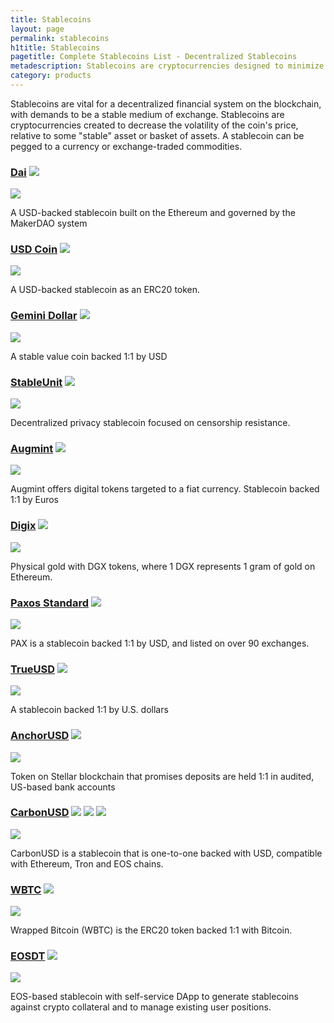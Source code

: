 ```yaml
---
title: Stablecoins
layout: page
permalink: stablecoins
h1title: Stablecoins
pagetitle: Complete Stablecoins List - Decentralized Stablecoins  
metadescription: Stablecoins are cryptocurrencies designed to minimize the volatility of the price of the stablecoin, relative to some 'stable' asset or basket of assets.
category: products
---
```

Stablecoins are vital for a decentralized financial system on the blockchain, with demands to be a stable medium of exchange. Stablecoins are cryptocurrencies created to decrease the volatility of the coin's price, relative to some "stable" asset or basket of assets. A stablecoin can be pegged to a currency or exchange-traded commodities.

### [Dai](https://makerdao.com/en/dai/) ![](/images/ether.png)

![](/images/output_md/httpsmakerdaocomendai.png)

A USD-backed stablecoin built on the Ethereum and governed by the MakerDAO system

### [USD Coin](https://www.circle.com/en/usdc) ![](/images/ether.png)

![](/images/output_md/httpswwwcirclecomenusdc.png)

A USD-backed stablecoin as an ERC20 token.

### [Gemini Dollar](https://gemini.com/dollar/) ![](/images/ether.png)

![](/images/output_md/httpsgeminicomdollar.png)

A stable value coin backed 1:1 by USD

### [StableUnit](https://stableunit.org/) ![](/images/ether.png)

![](/images/output_md/httpsstableunitorg.png)

Decentralized privacy stablecoin focused on censorship resistance.  

### [Augmint](https://www.augmint.org/) ![](/images/ether.png)

![](/images/output_md/httpswwwaugmintorg.png)

Augmint offers digital tokens targeted to a fiat currency. Stablecoin backed 1:1 by Euros

### [Digix](https://digix.global/) ![](/images/ether.png)

![](/images/output_md/httpsdigixglobal.png)

Physical gold with DGX tokens, where 1 DGX represents 1 gram of gold on Ethereum.

### [Paxos Standard](https://www.paxos.com/pax/) ![](/images/ether.png)

![](/images/output_md/httpswwwpaxoscompax.png)

PAX is a stablecoin backed 1:1 by USD, and listed on over 90 exchanges.

### [TrueUSD](https://www.trusttoken.com/trueusd/) ![](/images/ether.png)

![](/images/output_md/httpswwwtrusttokencomtrueusd.png)

A stablecoin backed 1:1 by U.S. dollars

### [AnchorUSD](https://www.anchorusd.com/) ![](/images/stellar.png)

![](/images/output_md/httpswwwanchorusdcom.png)

Token on Stellar blockchain that promises deposits are held 1:1 in audited, US-based bank accounts

### [CarbonUSD](https://www.carbon.money/) ![](/images/ether.png) ![](/images/tron.png) ![](/images/eos.png)

![](/images/output_md/httpswwwcarbonmoney.png)

CarbonUSD is a stablecoin that is one-to-one backed with USD, compatible with Ethereum, Tron and EOS chains.  

### [WBTC](https://www.wbtc.network/) ![](/images/ether.png)

![](/images/output_md/httpswwwwbtcnetwork.png)

Wrapped Bitcoin (WBTC) is the ERC20 token backed 1:1 with Bitcoin.

### [EOSDT](https://eosdt.com/) ![](/images/eos.png)

![](/images/output_md/httpseosdtcom.png)

EOS-based stablecoin with self-service DApp to generate stablecoins against crypto collateral and to manage existing user positions.
